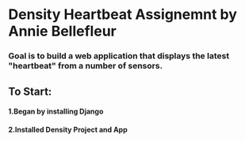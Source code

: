 # Density Heartbeat Assignemnt by Annie Bellefleur

### Goal is to build a web application that displays the latest "heartbeat" from a number of sensors. 

## To Start:
#### 1.Began by installing Django
#### 2.Installed Density Project and App